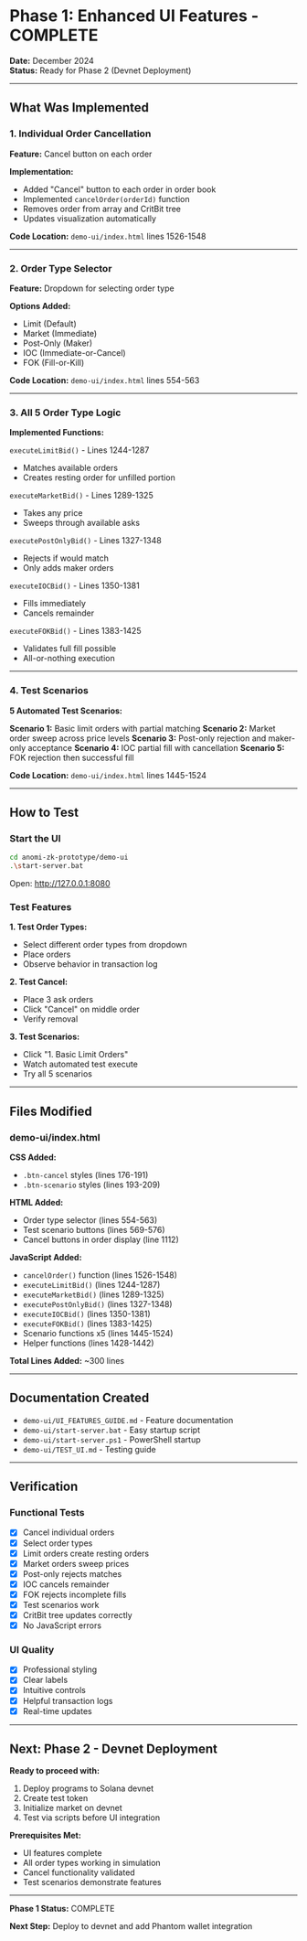 # Phase 1: Enhanced UI Features - COMPLETE

**Date:** December 2024  
**Status:** Ready for Phase 2 (Devnet Deployment)

---

## What Was Implemented

### 1. Individual Order Cancellation

**Feature:** Cancel button on each order

**Implementation:**
- Added "Cancel" button to each order in order book
- Implemented `cancelOrder(orderId)` function
- Removes order from array and CritBit tree
- Updates visualization automatically

**Code Location:** `demo-ui/index.html` lines 1526-1548

---

### 2. Order Type Selector

**Feature:** Dropdown for selecting order type

**Options Added:**
- Limit (Default)
- Market (Immediate)
- Post-Only (Maker)
- IOC (Immediate-or-Cancel)
- FOK (Fill-or-Kill)

**Code Location:** `demo-ui/index.html` lines 554-563

---

### 3. All 5 Order Type Logic

**Implemented Functions:**

`executeLimitBid()` - Lines 1244-1287
- Matches available orders
- Creates resting order for unfilled portion

`executeMarketBid()` - Lines 1289-1325
- Takes any price
- Sweeps through available asks

`executePostOnlyBid()` - Lines 1327-1348
- Rejects if would match
- Only adds maker orders

`executeIOCBid()` - Lines 1350-1381
- Fills immediately
- Cancels remainder

`executeFOKBid()` - Lines 1383-1425
- Validates full fill possible
- All-or-nothing execution

---

### 4. Test Scenarios

**5 Automated Test Scenarios:**

**Scenario 1:** Basic limit orders with partial matching
**Scenario 2:** Market order sweep across price levels
**Scenario 3:** Post-only rejection and maker-only acceptance
**Scenario 4:** IOC partial fill with cancellation
**Scenario 5:** FOK rejection then successful fill

**Code Location:** `demo-ui/index.html` lines 1445-1524

---

## How to Test

### Start the UI

```bash
cd anomi-zk-prototype/demo-ui
.\start-server.bat
```

Open: http://127.0.0.1:8080

### Test Features

**1. Test Order Types:**
- Select different order types from dropdown
- Place orders
- Observe behavior in transaction log

**2. Test Cancel:**
- Place 3 ask orders
- Click "Cancel" on middle order
- Verify removal

**3. Test Scenarios:**
- Click "1. Basic Limit Orders"
- Watch automated test execute
- Try all 5 scenarios

---

## Files Modified

### demo-ui/index.html

**CSS Added:**
- `.btn-cancel` styles (lines 176-191)
- `.btn-scenario` styles (lines 193-209)

**HTML Added:**
- Order type selector (lines 554-563)
- Test scenario buttons (lines 569-576)
- Cancel buttons in order display (line 1112)

**JavaScript Added:**
- `cancelOrder()` function (lines 1526-1548)
- `executeLimitBid()` (lines 1244-1287)
- `executeMarketBid()` (lines 1289-1325)
- `executePostOnlyBid()` (lines 1327-1348)
- `executeIOCBid()` (lines 1350-1381)
- `executeFOKBid()` (lines 1383-1425)
- Scenario functions x5 (lines 1445-1524)
- Helper functions (lines 1428-1442)

**Total Lines Added:** ~300 lines

---

## Documentation Created

- `demo-ui/UI_FEATURES_GUIDE.md` - Feature documentation
- `demo-ui/start-server.bat` - Easy startup script
- `demo-ui/start-server.ps1` - PowerShell startup
- `demo-ui/TEST_UI.md` - Testing guide

---

## Verification

### Functional Tests

- [x] Cancel individual orders
- [x] Select order types
- [x] Limit orders create resting orders
- [x] Market orders sweep prices
- [x] Post-only rejects matches
- [x] IOC cancels remainder
- [x] FOK rejects incomplete fills
- [x] Test scenarios work
- [x] CritBit tree updates correctly
- [x] No JavaScript errors

### UI Quality

- [x] Professional styling
- [x] Clear labels
- [x] Intuitive controls
- [x] Helpful transaction logs
- [x] Real-time updates

---

## Next: Phase 2 - Devnet Deployment

**Ready to proceed with:**

1. Deploy programs to Solana devnet
2. Create test token
3. Initialize market on devnet
4. Test via scripts before UI integration

**Prerequisites Met:**
- UI features complete
- All order types working in simulation
- Cancel functionality validated
- Test scenarios demonstrate features

---

**Phase 1 Status:** COMPLETE

**Next Step:** Deploy to devnet and add Phantom wallet integration

